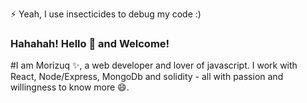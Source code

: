 ⚡ Yeah, I use insecticides to debug my code :)

### Hahahah! Hello 👋 and Welcome! 
#I am Morizuq ✨, a web developer and lover of javascript. 
I work with React, Node/Express, MongoDb and solidity - all with passion and willingness to know more 😄. 

<!--
**Morizuq/Morizuq** is a ✨ _special_ ✨ repository because its `README.md` (this file) appears on your GitHub profile.

Here are some ideas to get you started:

- 🔭 I’m currently working on ...
- 🌱 I’m currently learning ...
- 👯 I’m looking to collaborate on ...
- 🤔 I’m looking for help with ...
- 💬 Ask me about ...
- 📫 How to reach me: ...
- 😄 Pronouns: ...
- ⚡ Fun fact: ...
-->
